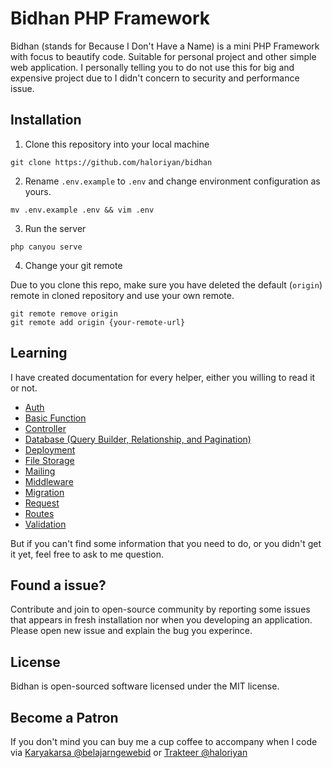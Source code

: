 # Bidhan PHP Framework

Bidhan (stands for Because I Don't Have a Name) is a mini PHP Framework with focus to beautify code. Suitable for personal project and other simple web application. I personally telling you to do not use this for big and expensive project due to I didn't concern to security and performance issue.

## Installation

1. Clone this repository into your local machine

```
git clone https://github.com/haloriyan/bidhan
```

2. Rename `.env.example` to `.env` and change environment configuration as yours.

```
mv .env.example .env && vim .env
```

3. Run the server

```
php canyou serve
```

4. Change your git remote

Due to you clone this repo, make sure you have deleted the default (`origin`) remote in cloned repository and use your own remote.

```
git remote remove origin
git remote add origin {your-remote-url}
```

## Learning

I have created documentation for every helper, either you willing to read it or not.

- [Auth](./docs/Authentication.md)
- [Basic Function](./docs/Basic.md)
- [Controller](./docs/Controller.md)
- [Database (Query Builder, Relationship, and Pagination)](./docs/Database/Introduction.md)
- [Deployment](./docs/Deployment.md)
- [File Storage](./docs/File_Storage.md)
- [Mailing](./docs/Mailing.md)
- [Middleware](./docs/Middleware.md)
- [Migration](./docs/Migration.md)
- [Request](./docs/Request.md)
- [Routes](./docs/Route.md)
- [Validation](./docs/Validation.md)

But if you can't find some information that you need to do, or you didn't get it yet, feel free to ask to me question.

## Found a issue?

Contribute and join to open-source community by reporting some issues that appears in fresh installation nor when you developing an application. Please open new issue and explain the bug you experince. 

## License

Bidhan is open-sourced software licensed under the MIT license.

## Become a Patron

If you don't mind you can buy me a cup coffee to accompany when I code via [Karyakarsa @belajarngewebid](https://karyakarsa.com/belajarngewebid) or [Trakteer @haloriyan](https://trakteer.id/haloriyan)
